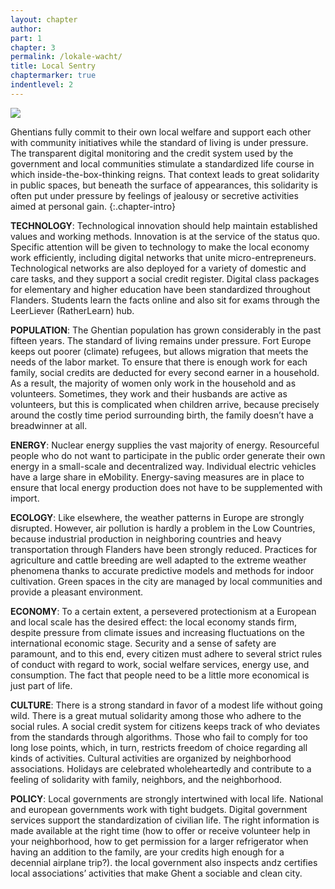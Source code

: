 ```yaml
---
layout: chapter
author: 
part: 1
chapter: 3
permalink: /lokale-wacht/
title: Local Sentry
chaptermarker: true
indentlevel: 2
---
```


<a href="{{ site.baseurl }}/images/Ruimte_3.jpg" data-lightbox="Lokale Wacht"><img src="{{ site.baseurl }}/images/Ruimte_3.jpg"></a>

Ghentians fully commit to their own local welfare and support each other with community initiatives while the standard of living is under pressure. The transparent digital monitoring and the credit system used by the government and local communities stimulate a standardized life course in which inside-the-box-thinking reigns. That context leads to great solidarity in public spaces, but beneath the surface of appearances, this solidarity is often put under pressure by feelings of jealousy or secretive activities aimed at personal gain.
{:.chapter-intro}

**TECHNOLOGY**: Technological innovation should help maintain established values and working methods. Innovation is at the service of the status quo. Specific attention will be given to technology to make the local economy work efficiently, including digital networks that unite micro-entrepreneurs. Technological networks are also deployed for a variety of domestic and care tasks, and they support a social
credit register. Digital class packages for elementary and higher education have been standardized throughout Flanders. Students learn the facts online and also sit for exams through the LeerLiever (RatherLearn) hub.

**POPULATION**: The Ghentian population has grown considerably in the past fifteen years. The standard of living remains under pressure. Fort Europe keeps out poorer (climate) refugees, but allows migration that meets the needs of the labor market. To ensure that there is enough work for each family, social credits are deducted for every second earner in a household. As a result, the majority of women only work in the household and as volunteers. Sometimes, they work and their husbands are active as volunteers, but this is complicated when children arrive, because precisely around the costly time period surrounding birth, the family doesn’t have a breadwinner at all.

**ENERGY**: Nuclear energy supplies the vast majority of energy. Resourceful people who do not want to participate in the public order generate their own energy in a small-scale and decentralized way. Individual electric vehicles have a large share in eMobility. Energy-saving measures are in place to ensure that local energy production does not have to be supplemented with import.

**ECOLOGY**: Like elsewhere, the weather patterns in Europe are strongly disrupted. However, air pollution is hardly a problem in the Low Countries, because industrial production in neighboring countries and heavy transportation through Flanders have been strongly reduced. Practices for agriculture and cattle breeding are well adapted to the extreme weather phenomena thanks to accurate predictive models and methods for indoor cultivation. Green spaces in the city are managed by local communities and provide a pleasant environment.

**ECONOMY**: To a certain extent, a persevered protectionism at a European and local scale has the desired effect: the local economy stands firm, despite pressure from climate issues and increasing fluctuations on the international economic stage. Security and a sense of safety are paramount, and to this end, every citizen must adhere to several strict rules of conduct with regard to work, social welfare services, energy use, and consumption. The fact that people need to be a little more economical is just part of life.

**CULTURE**: There is a strong standard in favor of a modest life without going wild. There is a great mutual solidarity among those who adhere to the social rules. A social credit system for citizens keeps track of who deviates from the standards through algorithms. Those who fail to comply for too long lose points, which, in turn, restricts freedom of choice regarding all kinds of activities. Cultural activities are organized by neighborhood associations. Holidays are celebrated wholeheartedly and contribute to a feeling of solidarity with family, neighbors, and the neighborhood.

**POLICY**: Local governments are strongly intertwined with local life. National and european governments work with tight budgets. Digital government services support the standardization of civilian life. The right information is made available at the right time (how to offer or receive volunteer help in your neighborhood, how to get permission for a larger refrigerator when having an addition to the family, are your credits high enough for a decennial airplane trip?). the local government also inspects andz certifies local associations’ activities that make Ghent a sociable and clean city.
